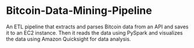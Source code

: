 # Bitcoin-Data-Mining-Pipeline
An ETL pipeline that extracts and parses Bitcoin data from an API and saves it to an EC2 instance. Then it reads the data using PySpark and visualizes the data using Amazon Quicksight for data analysis.
